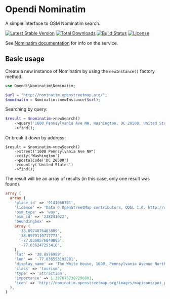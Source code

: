 Opendi Nominatim
================

A simple interface to OSM Nominatim search.

[![Latest Stable Version](https://poser.pugx.org/opendi/nominatim/v/stable.png)](https://packagist.org/packages/opendi/nominatim) [![Total Downloads](https://poser.pugx.org/opendi/nominatim/downloads.png)](https://packagist.org/packages/opendi/nominatim) [![Build Status](https://circleci.com/gh/opendi/nominatim.png?circle-token=:circle-token)](https://circleci.com/gh/opendi/nominatim) [![License](https://poser.pugx.org/opendi/nominatim/license.png)](https://packagist.org/packages/opendi/nominatim)

See [Nominatim documentation](http://wiki.openstreetmap.org/wiki/Nominatim) for
info on the service.

Basic usage
-----------

Create a new instance of Nominatim by using the `newInstance()` factory method.

```php
use Opendi\Nominatim\Nominatim;

$url = "http://nominatim.openstreetmap.org/";
$nominatim = Nominatim::newInstance($url);
```

Searching by query:

```php
$result = $nominatim->newSearch()
    ->query('1600 Pennsylvania Ave NW, Washington, DC 20500, United States')
    ->find();
```

Or break it down by address:

```
$result = $nominatim->newSearch()
    ->street('1600 Pennsylvania Ave NW')
    ->city('Washington')
    ->postalCode('DC 20500')
    ->country('United States')
    ->find();
```

The result will be an array of results (in this case, only one result was
found).

```php
array (
  array (
    'place_id' => '9141060761',
    'licence' => 'Data © OpenStreetMap contributors, ODbL 1.0. http://www.openstreetmap.org/copyright',
    'osm_type' => 'way',
    'osm_id' => '238241022',
    'boundingbox' =>
    array (
      '38.8974876403809',
      '38.8979110717773',
      '-77.0368576049805',
      '-77.036247253418',
    ),
    'lat' => '38.8976989',
    'lon' => '-77.036553192281',
    'display_name' => 'The White House, 1600, Pennsylvania Avenue Northwest, Farragut Square, Southwest Waterfront, Washington, 20500, United States of America',
    'class' => 'tourism',
    'type' => 'attraction',
    'importance' => 1.3376757387296001,
    'icon' => 'http://nominatim.openstreetmap.org/images/mapicons/poi_point_of_interest.p.20.png',
  ),
)
```
